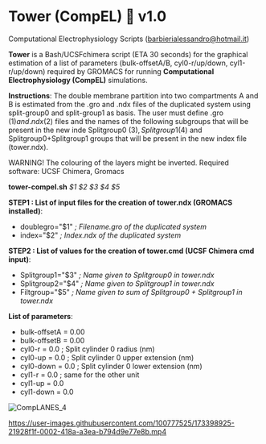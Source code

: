 # Tower (CompEL) 🗼 v1.0
Computational Electrophysiology Scripts  (barbierialessandro@hotmail.it)

**Tower** is a Bash/UCSFchimera script (ETA 30 seconds) for the graphical estimation of a list of parameters (bulk-offsetA/B, cyl0-r/up/down, cyl1-r/up/down) required by GROMACS for running **Computational Electrophysiology (CompEL)** simulations. 

**Instructions**: The double membrane partition into two compartments A and B is estimated from the .gro and .ndx files of the duplicated system using split-group0 and split-group1 as basis. The user must define .gro ($1) and .ndx ($2) files and the names of the following subgroups that will be present in the new inde Splitgroup0 ($3), Splitgroup1 ($4) and Splitgroup0+Splitgroup1 groups that will be present in the new index file (tower.ndx). 

WARNING! The colouring of the layers might be inverted. Required software: UCSF Chimera, Gromacs 

**tower-compel.sh** _$1 $2 $3 $4 $5_

**STEP1 : List of input files for the creation of tower.ndx (GROMACS installed)**:
- doublegro="$1"          _; Filename.gro of the duplicated system_
- index="$2"              _; Index.ndx    of the duplicated system_

**STEP2 : List of values for the creation of tower.cmd (UCSF Chimera cmd input)**:
- Splitgroup1="$3"        _; Name given to Splitgroup0 in tower.ndx_  
- Splitgroup2="$4"        _; Name given to Splitgroup1 in tower.ndx_ 
- Filtgroup="$5"          _; Name given to sum of Splitgroup0 + Splitgroup1 in tower.ndx_

**List of parameters**: 
- bulk-offsetA = 0.00 
- bulk-offsetB = 0.00
- cyl0-r       = 0.0      ; Split cylinder 0 radius (nm)
- cyl0-up      = 0.0      ; Split cylinder 0 upper extension (nm)
- cyl0-down    = 0.0      ; Split cylinder 0 lower extension (nm) 
- cyl1-r       = 0.0      ; same for the other unit 
- cyl1-up      = 0.0 
- cyl1-down    = 0.0

![CompLANES_4](https://user-images.githubusercontent.com/100777525/168336198-ea55569f-da06-4bd4-964f-5ddcc1e3180a.png)

https://user-images.githubusercontent.com/100777525/173398925-21928f1f-0002-418a-a3ea-b794d9e77e8b.mp4


